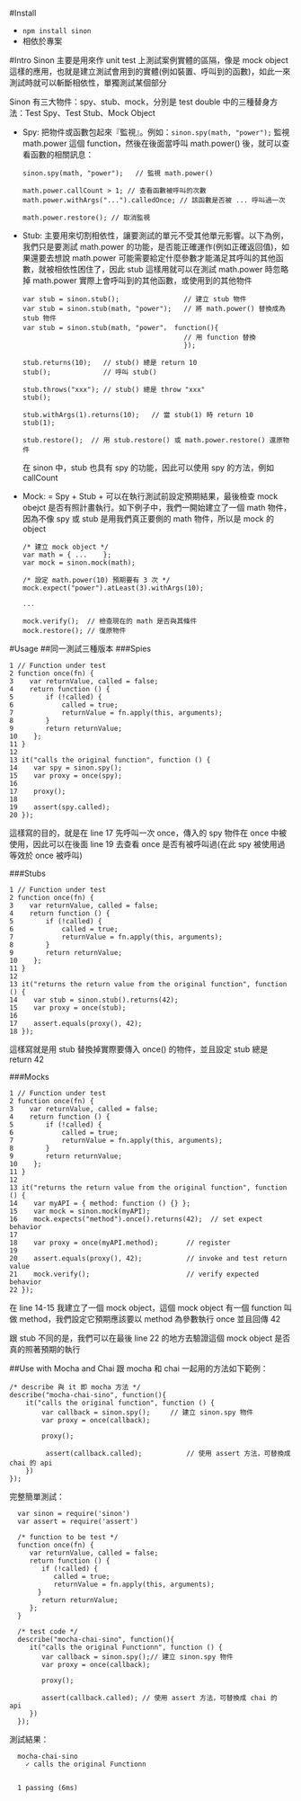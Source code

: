 #Install 
* `npm install sinon`
* 相依於專案

#Intro
Sinon 主要是用來作 unit test 上測試案例實體的區隔，像是 mock object 這樣的應用，也就是建立測試會用到的實體(例如裝置、呼叫到的函數)，如此一來測試時就可以斬斷相依性，單獨測試某個部分

Sinon 有三大物件：spy、stub、mock，分別是 test double 中的三種替身方法：Test Spy、Test Stub、Mock Object

* Spy: 把物件或函數包起來『監視』。例如：`sinon.spy(math, "power");` 監視  math.power 這個 function，然後在後面當呼叫 math.power() 後，就可以查看函數的相關訊息：

	```
	sinon.spy(math, "power");	// 監視 math.power()
	
	math.power.callCount > 1; // 查看函數被呼叫的次數
	math.power.withArgs("...").calledOnce; // 該函數是否被 ... 呼叫過一次
	
	math.power.restore(); // 取消監視
	```

* Stub: 主要用來切割相依性，讓要測試的單元不受其他單元影響。以下為例，我們只是要測試 math.power 的功能，是否能正確運作(例如正確返回值)，如果還要去想說 math.power 可能需要給定什麼參數才能滿足其呼叫的其他函數，就被相依性困住了，因此 stub 這樣用就可以在測試 math.power 時忽略掉 math.power 實際上會呼叫到的其他函數，或使用到的其他物件
	```
	var stub = sinon.stub(); 				// 建立 stub 物件
	var stub = sinon.stub(math, "power"); 	// 將 math.power() 替換成為 stub 物件
	var stub = sinon.stub(math, "power"， function(){
											// 用 function 替換
											}); 
	
	stub.returns(10);	// stub() 總是 return 10
	stub(); 			// 呼叫 stub()

	stub.throws("xxx"); // stub() 總是 throw "xxx"
	stub(); 

	stub.withArgs(1).returns(10);	// 當 stub(1) 時 return 10
	stub(1); 

	stub.restore();  // 用 stub.restore() 或 math.power.restore() 還原物件
	```
	在 sinon 中，stub 也具有 spy 的功能，因此可以使用 spy 的方法，例如 callCount

* Mock: = Spy + Stub + 可以在執行測試前設定預期結果，最後檢查 mock obejct 是否有照計畫執行。如下例子中，我們一開始建立了一個 math 物件，因為不像 spy 或 stub 是用我們真正要側的 math 物件，所以是 mock 的 object
	```		
	/* 建立 mock object */
	var math = { ...	};
	var mock = sinon.mock(math);
	
	/* 設定 math.power(10) 預期要有 3 次 */
	mock.expect("power").atLeast(3).withArgs(10); 
	
	...

	mock.verify(); 	// 檢查現在的 math 是否與其條件
	mock.restore(); // 復原物件
	```

#Usage
##同一測試三種版本
###Spies
```
1 // Function under test
2 function once(fn) {
3    var returnValue, called = false;
4    return function () {
5        if (!called) {
6            called = true;
7            returnValue = fn.apply(this, arguments);
8        }
9        return returnValue;
10    };
11 }
12
13 it("calls the original function", function () {
14    var spy = sinon.spy();
15    var proxy = once(spy);
16
17    proxy();
18
19    assert(spy.called);
20 });
```
這樣寫的目的，就是在 line 17 先呼叫一次 once，傳入的 spy 物件在 once 中被使用，因此可以在後面 line 19 去查看 once 是否有被呼叫過(在此 spy 被使用過等效於 once 被呼叫)

###Stubs
```
1 // Function under test
2 function once(fn) {
3    var returnValue, called = false;
4    return function () {
5        if (!called) {
6            called = true;
7            returnValue = fn.apply(this, arguments);
8        }
9        return returnValue;
10    };
11 }
12
13 it("returns the return value from the original function", function () {
14    var stub = sinon.stub().returns(42);
15    var proxy = once(stub);
16
17    assert.equals(proxy(), 42);
18 });
```
這樣寫就是用 stub 替換掉實際要傳入 once() 的物件，並且設定 stub 總是 return 42

###Mocks
```
1 // Function under test
2 function once(fn) {
3    var returnValue, called = false;
4    return function () {
5        if (!called) {
6            called = true;
7            returnValue = fn.apply(this, arguments);
8        }
9        return returnValue;
10    };
11 }
12
13 it("returns the return value from the original function", function () {
14    var myAPI = { method: function () {} };
15    var mock = sinon.mock(myAPI);
16    mock.expects("method").once().returns(42);  // set expect behavior
17
18    var proxy = once(myAPI.method);		// register
19
20    assert.equals(proxy(), 42);			// invoke and test return value
21    mock.verify();						// verify expected behavior 
22 });
```
在 line 14-15 我建立了一個 mock object，這個 mock object 有一個 function 叫做 method，我們設定它預期應該要以 method 為參數執行 once 並且回傳 42

跟 stub 不同的是，我們可以在最後 line 22 的地方去驗證這個 mock object 是否真的照著預期的執行

##Use with Mocha and Chai
跟 mocha 和 chai 一起用的方法如下範例：
```
/* describe 與 it 即 mocha 方法 */
describe("mocha-chai-sino", function(){
	it("calls the original function", function () {
   		var callback = sinon.spy();		// 建立 sinon.spy 物件
    	var proxy = once(callback);

	    proxy();

   		 assert(callback.called);		 	// 使用 assert 方法，可替換成 chai 的 api
    })
});
```
完整簡單測試：
```
  var sinon = require('sinon')
  var assert = require('assert')
   
  /* function to be test */
  function once(fn) { 
     var returnValue, called = false;
     return function () {
        if (!called) {
           called = true;
           returnValue = fn.apply(this, arguments);
       }
        return returnValue;
     };
  }
  
  /* test code */
  describe("mocha-chai-sino", function(){
     it("calls the original Functionn", function () {
        var callback = sinon.spy();// 建立 sinon.spy 物件
        var proxy = once(callback);
        
        proxy();
        
        assert(callback.called); // 使用 assert 方法，可替換成 chai 的 api
     })
  });
```
測試結果：
```
  mocha-chai-sino
    ✓ calls the original Functionn 


  1 passing (6ms)
```

